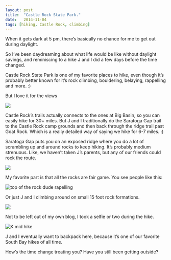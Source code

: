 ```yaml
---
layout: post
title:  "Castle Rock State Park."
date:   2014-11-04
tags: [hiking, Castle Rock, climbing]
---
```

When it gets dark at 5 pm, there’s basically no chance for me to get out during daylight. 

So I’ve been daydreaming about what life would be like without daylight savings, and reminiscing to a hike J and I did a few days before the time changed. 

Castle Rock State Park is one of my favorite places to hike, even though it’s probably better known for it’s rock climbing, bouldering, belaying, rappelling and more. :)

But I love it for the views

![](https://lh5.googleusercontent.com/-doBmHF1zScGvwo9FfVpWFeeRgtq2pdaPrc65HetTYY=w1038-h454-no)

Castle Rock’s trails actually connects to the ones at Big Basin, so you can easily hike for 30+ miles. But J and I traditionally do the Saratoga Gap trail to the Castle Rock camp grounds and then back through the ridge trail past Goat Rock. Which is a really detailed way of saying we hike for 6-7 miles. :)

Saratoga Gap puts you on an exposed ridge where you do a lot of scrambling up and around rocks to keep hiking. It’s probably medium strenuous. Like, we haven’t taken J’s parents, but any of our friends could rock the route.

![](https://lh6.googleusercontent.com/-uYzP2Anu9jg/VDtjmdpnxXI/AAAAAAAALr8/xMeCrGFJ4-c/w955-h716-no/IMG_3838.JPG)

My favorite part is that all the rocks are fair game. You see people like this:

![top of the rock dude rapelling](https://lh4.googleusercontent.com/WKQ2bdXxrAU-B-1j-jhS3b9om1KncGZu4NJn7lRPBRM=w1038-h685-no)

Or just J and I climbing around on small 15 foot rock formations.

![](https://lh3.googleusercontent.com/-lD1IuOS6uTE/VDtj-2xuBRI/AAAAAAAALvI/D4LssBlYwuc/w955-h716-no/IMG_3855.JPG)

Not to be left out of my own blog, I took a selfie or two during the hike.

![K mid hike](https://lh5.googleusercontent.com/6kYbmHltTvkWkTcrLwFhcrUF6fQd-PcIyqxtNkohgMg=w537-h716-no)

J and I eventually want to backpack here, because it’s one of our favorite South Bay hikes of all time. 

How’s the time change treating you? Have you still been getting outside?
